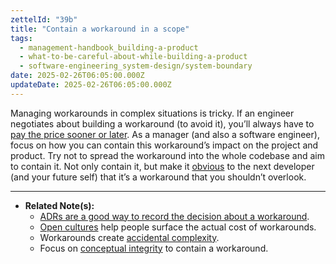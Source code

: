 ```yaml
---
zettelId: "39b"
title: "Contain a workaround in a scope"
tags:
  - management-handbook_building-a-product
  - what-to-be-careful-about-while-building-a-product
  - software-engineering_system-design/system-boundary
date: 2025-02-26T06:05:00.000Z
updateDate: 2025-02-26T06:05:00.000Z
---
```


Managing workarounds in complex situations is tricky. If an engineer negotiates about building a workaround (to avoid it), you’ll always have to [pay the price sooner or later](/notes/49/). As a manager (and also a software engineer), focus on how you can contain this workaround’s impact on the project and product. Try not to spread the workaround into the whole codebase and aim to contain it. Not only contain it, but make it [obvious](/notes/71a/) to the next developer (and your future self) that it’s a workaround that you shouldn’t overlook.

---

- **Related Note(s):**
  - [ADRs are a good way to record the decision about a workaround](/adrs-rfcs-differences-when-which/).
  - [Open cultures](/notes/54/) help people surface the actual cost of workarounds.
  - Workarounds create [accidental complexity](/notes/49/).
  - Focus on [conceptual integrity](/notes/42/) to contain a workaround.

